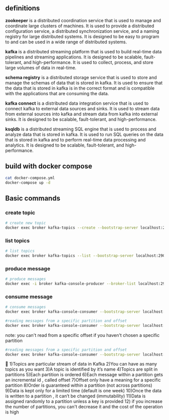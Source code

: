 
## definitions 
**zookeeper** is a distributed coordination service that is used to manage and coordinate large clusters of machines. It is used to provide a distributed configuration service, a distributed synchronization service, and a naming registry for large distributed systems. It is designed to be easy to program to and can be used in a wide range of distributed systems.

**kafka** is a distributed streaming platform that is used to build real-time data pipelines and streaming applications. It is designed to be scalable, fault-tolerant, and high-performance. It is used to collect, process, and store large volumes of data in real-time.

**schema registry** is a distributed storage service that is used to store and manage the schemas of data that is stored in kafka. It is used to ensure that the data that is stored in kafka is in the correct format and is compatible with the applications that are consuming the data.

**kafka connect** is a distributed data integration service that is used to connect kafka to external data sources and sinks. It is used to stream data from external sources into kafka and stream data from kafka into external sinks. It is designed to be scalable, fault-tolerant, and high-performance.

**ksqldb** is a distributed streaming SQL engine that is used to process and analyze data that is stored in kafka. It is used to run SQL queries on the data that is stored in kafka and to perform real-time data processing and analytics. It is designed to be scalable, fault-tolerant, and high-performance.

## build with docker compose
```bash 
cat docker-compose.yml
docker-compose up -d
```

## Basic commands

### create topic
```bash
# create new topic
docker exec broker kafka-topics --create --bootstrap-server localhost:29092 --partitions 1 --replication-factor 1 --topic Test1 
```

### list topics
```bash
# list topics
docker exec broker kafka-topics --list --bootstrap-server localhost:29092
```

### produce message
```bash
# produce messages
docker exec -i broker kafka-console-producer --broker-list localhost:29092 --topic Test1 
```

### consume message
```bash
# consume messages
docker exec broker kafka-console-consumer --bootstrap-server localhost:29092 --topic Test1 --from-beginning
```
```bash
#reading messages from a specific partition and offset
docker exec broker kafka-console-consumer --bootstrap-server localhost:29092 --topic Test1 --partition 0 --offset 0
```

note: you can't read from a specific offset if  you haven't chosen a specific partition
```bash
#reading messages from a specific partition and offset
docker exec broker kafka-console-consumer --bootstrap-server localhost:29092 --topic Test1 --offset 0 # error
```

<aside>
📌 1)Topics are particular stream of data in Kafka
 2)You can have as many topics as you want 
3)A topic is identified by it’s name
 4)Topics are split in partitions
 5)Each partition is ordered
 6)Each message within a partition gets an incremental id , called offset 
7)Offset only have a meaning for a specific partition 
8)Order is guaranteed within a partition (not across partitions)
 9)Data is kept only for a limited time (default is one week) 
10)Once the data is written to a partition , it can’t be changed (immutability) 
11)Data is assigned randomly to a partition unless a key is provided
12) if you increase the number of partitions, you can't decrease it and the cost of the operation is high
</aside>



